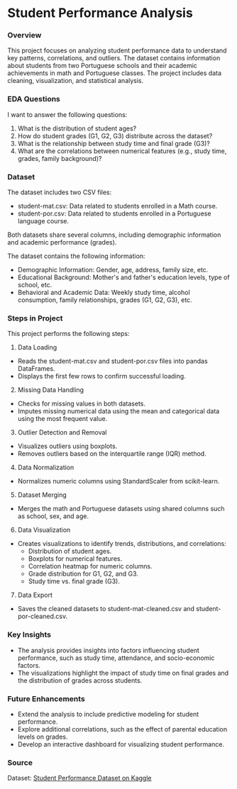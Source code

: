 # Student Performance Analysis

### Overview

This project focuses on analyzing student performance data to understand key patterns, correlations, and outliers. The dataset contains information about students from two Portuguese schools and their academic achievements in math and Portuguese classes. The project includes data cleaning, visualization, and statistical analysis.

### EDA Questions

I want to answer the following questions:

1. What is the distribution of student ages?
2. How do student grades (G1, G2, G3) distribute across the dataset?
3. What is the relationship between study time and final grade (G3)?
4. What are the correlations between numerical features (e.g., study time, grades, family background)?

### Dataset

The dataset includes two CSV files:

- student-mat.csv: Data related to students enrolled in a Math course.
- student-por.csv: Data related to students enrolled in a Portuguese language course.

Both datasets share several columns, including demographic information and academic performance (grades).

The dataset contains the following information:

- Demographic Information: Gender, age, address, family size, etc.
- Educational Background: Mother's and father's education levels, type of school, etc.
- Behavioral and Academic Data: Weekly study time, alcohol consumption, family relationships, grades (G1, G2, G3), etc.

### Steps in Project

This project performs the following steps:

1. Data Loading
- Reads the student-mat.csv and student-por.csv files into pandas DataFrames.
- Displays the first few rows to confirm successful loading.

2. Missing Data Handling
- Checks for missing values in both datasets.
- Imputes missing numerical data using the mean and categorical data using the most frequent value.

3. Outlier Detection and Removal
- Visualizes outliers using boxplots.
- Removes outliers based on the interquartile range (IQR) method.

4. Data Normalization
- Normalizes numeric columns using StandardScaler from scikit-learn.

5. Dataset Merging
- Merges the math and Portuguese datasets using shared columns such as school, sex, and age.

6. Data Visualization
- Creates visualizations to identify trends, distributions, and correlations:
    - Distribution of student ages.
    - Boxplots for numerical features.
    - Correlation heatmap for numeric columns.
    - Grade distribution for G1, G2, and G3.
    - Study time vs. final grade (G3).

7. Data Export
- Saves the cleaned datasets to student-mat-cleaned.csv and student-por-cleaned.csv.

### Key Insights

- The analysis provides insights into factors influencing student performance, such as study time, attendance, and socio-economic factors.
- The visualizations highlight the impact of study time on final grades and the distribution of grades across students.

### Future Enhancements

- Extend the analysis to include predictive modeling for student performance.
- Explore additional correlations, such as the effect of parental education levels on grades.
- Develop an interactive dashboard for visualizing student performance.

### Source

Dataset: [Student Performance Dataset on Kaggle](https://www.kaggle.com/datasets/impapan/student-performance-data-set)
